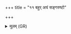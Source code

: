 +++
title = "११ बहुर् अयं सङ्गरुष्टो"

+++
<details><summary>मूलम् (GR)</summary>

बहुर् अयं संगरुष्टो +++(Bhatt. (⟨ san gariṣṭho))+++  
न्यक्तो भूम्याम् अधि ।  
तेनाहम् अस्य कर्त्स्यामि  
यथा स्थामा गमिष्यति ॥
</details>
